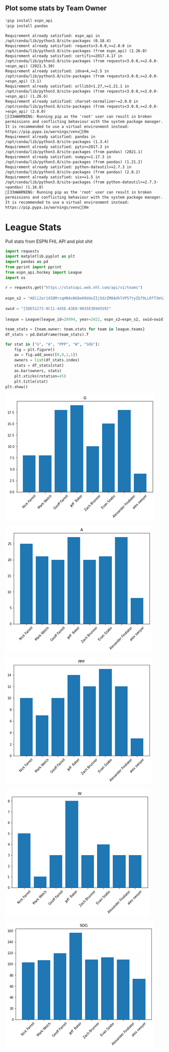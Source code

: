 ## Plot some stats by Team Owner


```python
!pip install espn_api
!pip install pandas
```

    Requirement already satisfied: espn_api in /opt/conda/lib/python3.8/site-packages (0.18.4)
    Requirement already satisfied: requests<3.0.0,>=2.0.0 in /opt/conda/lib/python3.8/site-packages (from espn_api) (2.26.0)
    Requirement already satisfied: certifi>=2017.4.17 in /opt/conda/lib/python3.8/site-packages (from requests<3.0.0,>=2.0.0->espn_api) (2021.5.30)
    Requirement already satisfied: idna<4,>=2.5 in /opt/conda/lib/python3.8/site-packages (from requests<3.0.0,>=2.0.0->espn_api) (3.1)
    Requirement already satisfied: urllib3<1.27,>=1.21.1 in /opt/conda/lib/python3.8/site-packages (from requests<3.0.0,>=2.0.0->espn_api) (1.26.6)
    Requirement already satisfied: charset-normalizer~=2.0.0 in /opt/conda/lib/python3.8/site-packages (from requests<3.0.0,>=2.0.0->espn_api) (2.0.0)
    [33mWARNING: Running pip as the 'root' user can result in broken permissions and conflicting behaviour with the system package manager. It is recommended to use a virtual environment instead: https://pip.pypa.io/warnings/venv[0m
    Requirement already satisfied: pandas in /opt/conda/lib/python3.8/site-packages (1.3.4)
    Requirement already satisfied: pytz>=2017.3 in /opt/conda/lib/python3.8/site-packages (from pandas) (2021.1)
    Requirement already satisfied: numpy>=1.17.3 in /opt/conda/lib/python3.8/site-packages (from pandas) (1.21.2)
    Requirement already satisfied: python-dateutil>=2.7.3 in /opt/conda/lib/python3.8/site-packages (from pandas) (2.8.2)
    Requirement already satisfied: six>=1.5 in /opt/conda/lib/python3.8/site-packages (from python-dateutil>=2.7.3->pandas) (1.16.0)
    [33mWARNING: Running pip as the 'root' user can result in broken permissions and conflicting behaviour with the system package manager. It is recommended to use a virtual environment instead: https://pip.pypa.io/warnings/venv[0m


# League Stats
Pull stats from ESPN FHL API and plot shit


```python
import requests
import matplotlib.pyplot as plt
import pandas as pd
from pprint import pprint
from espn_api.hockey import League
import os
```


```python
r = requests.get("https://statsapi.web.nhl.com/api/v1/teams")

espn_s2 = "AECi2ar14IQMrzqHN4xNG8eK0d4oZIj5dzZM8AdhlVP57tyZb79LLRfT3m%2FS%2FTYmCl%2FA4T%2BJ9Rm9YOJ3a16Gm0bqhMo%2FocZgVQOL4YsWgpewsYy9Ea9HzFcoB95AFf9EL3Vbcl4AvepgJz669ibJ0hBH1NQW%2Bi0IhGhGnmMWHvgNsyhQ%2F0CWLGstmi9YbbHEM%2BlV4xXQbxMOsZYNPl57S8WJlVmuQQ5p0PpGu26mamtgHAddgwdggBqRDvEZNjXAqkdOFkLjropHaL%2Fdktw2n0o84g5YmDZQiM7nkz%2FfTJcyRg%3D%3D"

swid = "{5DE51273-9C11-445E-A3E0-9035E3D94559}"

league = League(league_id=28994, year=2022, espn_s2=espn_s2, swid=swid)
```


```python
team_stats = {team.owner: team.stats for team in league.teams}
df_stats = pd.DataFrame(team_stats).T
```


```python
for stat in ["G", "A", "PPP", "W", "SOG"]:
    fig = plt.figure()
    ax = fig.add_axes([0,0,1,1])
    owners = list(df_stats.index)
    stats = df_stats[stat]
    ax.bar(owners, stats)
    plt.xticks(rotation=45)
    plt.title(stat)
plt.show()
```


    
![png](output_6_0.png)
    



    
![png](output_6_1.png)
    



    
![png](output_6_2.png)
    



    
![png](output_6_3.png)
    



    
![png](output_6_4.png)
    



```python

```
